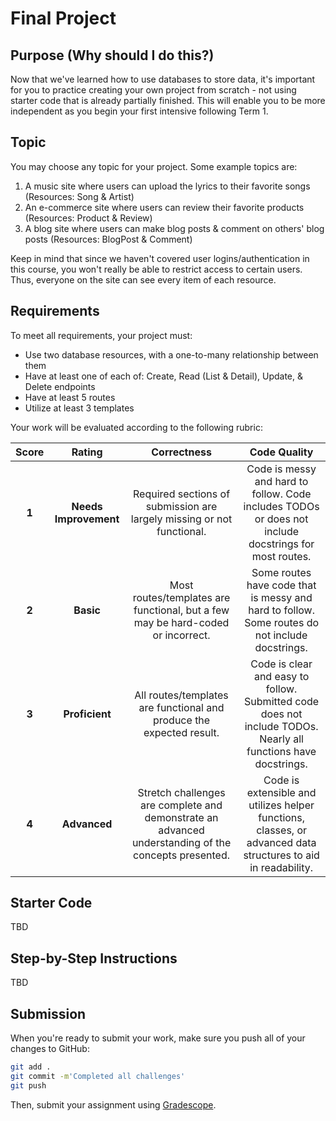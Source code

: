 # Final Project

## Purpose (Why should I do this?)

Now that we've learned how to use databases to store data, it's important for you to practice creating your own project from scratch - not using starter code that is already partially finished. This will enable you to be more independent as you begin your first intensive following Term 1.

## Topic

You may choose any topic for your project. Some example topics are:

1. A music site where users can upload the lyrics to their favorite songs (Resources: Song & Artist)
2. An e-commerce site where users can review their favorite products (Resources: Product & Review)
3. A blog site where users can make blog posts & comment on others' blog posts (Resources: BlogPost & Comment)

Keep in mind that since we haven't covered user logins/authentication in this course, you won't really be able to restrict access to certain users. Thus, everyone on the site can see every item of each resource.

## Requirements

To meet all requirements, your project must:

- Use two database resources, with a one-to-many relationship between them
- Have at least one of each of: Create, Read (List & Detail), Update, & Delete endpoints
- Have at least 5 routes
- Utilize at least 3 templates

Your work will be evaluated according to the following rubric:

| Score | Rating | Correctness | Code Quality |
| :---: | :----: | :---------: | :----------: |
| **1** | **Needs Improvement** | Required sections of submission are largely missing or not functional. | Code is messy and hard to follow. Code includes TODOs or does not include docstrings for most routes. |
| **2** | **Basic** | Most routes/templates are functional, but a few may be hard-coded or incorrect. | Some routes have code that is messy and hard to follow. Some routes do not include docstrings. |
| **3** | **Proficient** | All routes/templates are functional and produce the expected result. | Code is clear and easy to follow. Submitted code does not include TODOs. Nearly all functions have docstrings. |
| **4** | **Advanced** | Stretch challenges are complete and demonstrate an advanced understanding of the concepts presented. | Code is extensible and utilizes helper functions, classes, or advanced data structures to aid in readability. |

## Starter Code

TBD

## Step-by-Step Instructions

TBD

## Submission

When you're ready to submit your work, make sure you push all of your changes to GitHub:

```bash
git add .
git commit -m'Completed all challenges'
git push
```

Then, submit your assignment using [Gradescope](https://gradescope.com).
